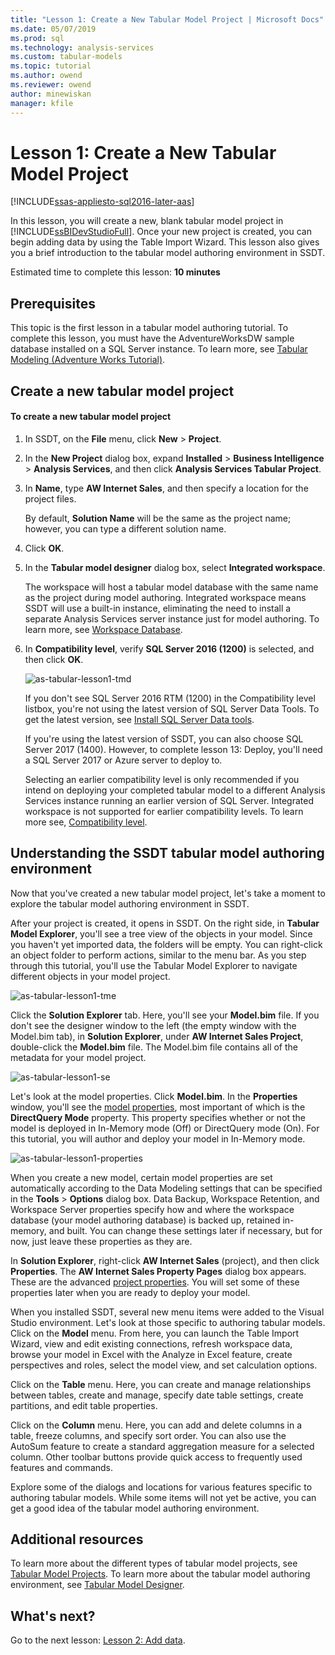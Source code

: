 ```yaml
---
title: "Lesson 1: Create a New Tabular Model Project | Microsoft Docs"
ms.date: 05/07/2019
ms.prod: sql
ms.technology: analysis-services
ms.custom: tabular-models
ms.topic: tutorial
ms.author: owend
ms.reviewer: owend
author: minewiskan
manager: kfile
---
```

# Lesson 1: Create a New Tabular Model Project
[!INCLUDE[ssas-appliesto-sql2016-later-aas](../../includes/ssas-appliesto-sql2016-later-aas.md)]

In this lesson, you will create a new, blank tabular model project in [!INCLUDE[ssBIDevStudioFull](../../includes/ssbidevstudiofull-md.md)]. Once your new project is created, you can begin adding data by using the Table Import Wizard. This lesson also gives you a brief introduction to the tabular model authoring environment in SSDT.  
  
Estimated time to complete this lesson: **10 minutes**  
  
## Prerequisites  
This topic is the first lesson in a tabular model authoring tutorial. To complete this lesson, you must have the AdventureWorksDW sample database installed on a SQL Server instance. To learn more, see [Tabular Modeling &#40;Adventure Works Tutorial&#41;](tabular-modeling-adventure-works-tutorial.md).  
  
## Create a new tabular model project  
  
#### To create a new tabular model project  
  
1.  In SSDT, on the **File** menu, click **New** > **Project**.  
  
2.  In the **New Project** dialog box, expand **Installed** > **Business Intelligence** > **Analysis Services**, and then click **Analysis Services Tabular Project**.  
  
3.  In  **Name**, type **AW Internet Sales**, and then specify a location for the project files.  
  
    By default, **Solution Name** will be the same as the project name; however, you can type a different solution name.  
  
4.  Click **OK**.  
  
5.  In the **Tabular model designer** dialog box, select **Integrated workspace**.  
  
    The workspace will host a tabular model database with the same name as the project during model authoring. Integrated workspace means SSDT will use a built-in instance, eliminating the need to install a separate Analysis Services server instance just for model authoring. To learn more, see [Workspace Database](../tabular-models/workspace-database-ssas-tabular.md).
      
6.  In **Compatibility level**, verify **SQL Server 2016 (1200)** is selected, and then click **OK**.   
 
    ![as-tabular-lesson1-tmd](media/as-tabular-lesson1-tmd.png)
      
    If you don't see SQL Server 2016 RTM (1200) in the Compatibility level listbox, you're not using the latest version of SQL Server Data Tools. To get the latest version, see [Install SQL Server Data tools](https://docs.microsoft.com/sql/ssdt/download-sql-server-data-tools-ssdt).  

    If you're using the latest version of SSDT, you can also choose SQL Server 2017 (1400). However, to complete lesson 13: Deploy, you'll need a SQL Server 2017 or Azure server to deploy to.
      
    Selecting an earlier compatibility level is only recommended if you intend on deploying your completed tabular model to a different Analysis Services instance running an earlier version of SQL Server. Integrated workspace is not supported for earlier compatibility levels. To learn more see, [Compatibility level](../tabular-models/compatibility-level-for-tabular-models-in-analysis-services.md).   
  
## Understanding the SSDT tabular model authoring environment  
Now that you've created a new tabular model project, let's take a moment to explore the tabular model authoring environment in SSDT.  
  
After your project is created, it opens in SSDT. On the right side, in **Tabular Model Explorer**, you'll see a tree view of the objects in your model. Since you haven't yet imported data, the folders will be empty. You can right-click an object folder to perform actions, similar to the menu bar. As you step through this tutorial, you'll use the Tabular Model Explorer to navigate different objects in your model project.

![as-tabular-lesson1-tme](media/as-tabular-lesson1-tme.png)

Click the **Solution Explorer** tab. Here, you'll see your **Model.bim** file. If you don't see the designer window to the left (the empty window with the Model.bim tab), in **Solution Explorer**, under **AW Internet Sales Project**, double-click the **Model.bim** file. The Model.bim file contains all of the metadata for your model project. 

![as-tabular-lesson1-se](media/as-tabular-lesson1-se.png)
  
Let's look at the model properties. Click **Model.bim**. In the **Properties** window, you'll see the [model properties](../analysis-services/tabular-models/model-properties-ssas-tabular.md), most important of which is the **DirectQuery Mode** property. This property specifies whether or not the model is deployed in In-Memory mode (Off) or DirectQuery mode (On). For this tutorial, you will author and deploy your model in In-Memory mode.

![as-tabular-lesson1-properties](media/as-tabular-lesson1-properties.png)
  
When you create a new model, certain model properties are set automatically according to the Data Modeling settings that can be specified in the **Tools** > **Options** dialog box. Data Backup, Workspace Retention, and Workspace Server properties specify how and where the workspace database (your model authoring database) is backed up, retained in-memory, and built. You can change these settings later if necessary, but for now, just leave these properties as they are.  

In **Solution Explorer**, right-click **AW Internet Sales** (project), and then click **Properties**. The **AW Internet Sales Property Pages** dialog box appears. These are the advanced [project properties](../tabular-models/project-properties-ssas-tabular.md). You will set some of these properties later when you are ready to deploy your model.  
  
When you installed SSDT, several new menu items were added to the Visual Studio environment. Let's look at those specific to authoring tabular models. Click on the **Model** menu. From here, you can launch the Table Import Wizard, view and edit existing connections, refresh workspace data, browse your model in Excel with the Analyze in Excel feature, create perspectives and roles, select the model view, and set calculation options.  
  
Click on the **Table** menu. Here, you can create and manage relationships between tables, create and manage, specify date table settings, create partitions, and edit table properties.  
  
Click on the **Column** menu. Here, you can add and delete columns in a table, freeze columns, and specify sort order. You can also use the AutoSum feature to create a standard aggregation measure for a selected column. Other toolbar buttons provide quick access to frequently used features and commands.  
  
Explore some of the dialogs and locations for various features specific to authoring tabular models. While some items will not yet be active, you can get a good idea of the tabular model authoring environment.  


## Additional resources
To learn more about the different types of tabular model projects, see [Tabular Model Projects](../tabular-models/tabular-model-projects-ssas-tabular.md). To learn more about the tabular model authoring environment, see [Tabular Model Designer](../tabular-models/tabular-model-designer-ssas.md).  
  

## What's next?
Go to the next lesson: [Lesson 2: Add data](lesson-2-add-data.md).

  
  
  
